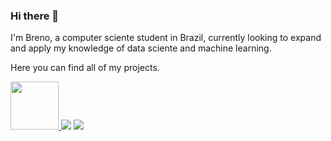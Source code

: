 ### Hi there 👋

I'm Breno, a computer sciente student in Brazil, currently looking to expand and apply my knowledge of data sciente and machine learning.

Here you can find all of my projects.


<div> 
  <a href="https://cvbrenolima.web.app">
  <img src="https://img.shields.io/badge/Portfolio-8A2BE2" style="width: 77px; height: auto;">
</a>
  <a href = "mailto:brenolimacontact@gmail.com"><img src="https://img.shields.io/badge/-Gmail-%23333?style=for-the-badge&logo=gmail&logoColor=white" target="_blank"></a>
  <a href="https://www.linkedin.com/in/brenolimaa/" target="_blank"><img src="https://img.shields.io/badge/-LinkedIn-%230077B5?style=for-the-badge&logo=linkedin&logoColor=white" target="_blank"></a> 
  
